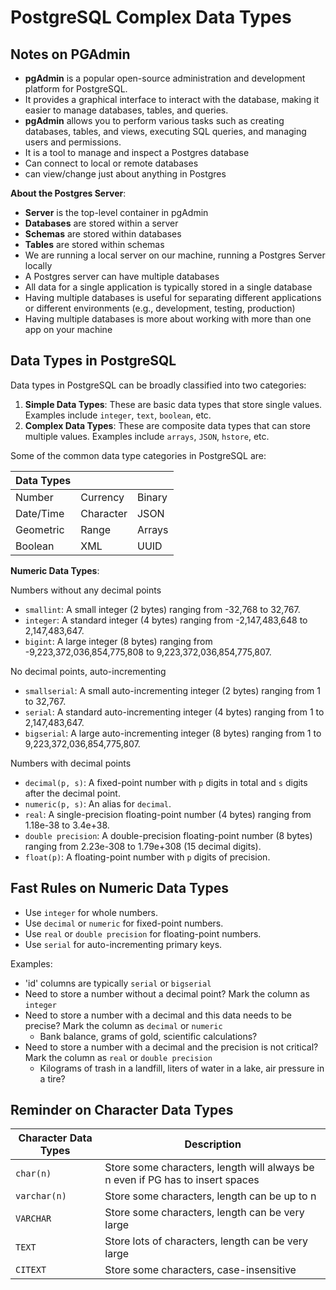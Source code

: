 # PostgreSQL Complex Data Types

## Notes on PGAdmin

- **pgAdmin** is a popular open-source administration and development platform for PostgreSQL.
- It provides a graphical interface to interact with the database, making it easier to manage databases, tables, and queries.
- **pgAdmin** allows you to perform various tasks such as creating databases, tables, and views, executing SQL queries, and managing users and permissions.
- It is a tool to manage and inspect a Postgres database
- Can connect to local or remote databases
- can view/change just about anything in Postgres

**About the Postgres Server**:

- **Server** is the top-level container in pgAdmin
- **Databases** are stored within a server
- **Schemas** are stored within databases
- **Tables** are stored within schemas
- We are running a local server on our machine, running a Postgres Server locally
- A Postgres server can have multiple databases
- All data for a single application is typically stored in a single database
- Having multiple databases is useful for separating different applications or different environments (e.g., development, testing, production)
- Having multiple databases is more about working with more than one app on your machine

## Data Types in PostgreSQL

Data types in PostgreSQL can be broadly classified into two categories:

1. **Simple Data Types**: These are basic data types that store single values. Examples include `integer`, `text`, `boolean`, etc.
2. **Complex Data Types**: These are composite data types that can store multiple values. Examples include `arrays`, `JSON`, `hstore`, etc.

Some of the common data type categories in PostgreSQL are:

| Data Types |           |        |
| ---------- | --------- | ------ |
| Number     | Currency  | Binary |
| Date/Time  | Character | JSON   |
| Geometric  | Range     | Arrays |
| Boolean    | XML       | UUID   |

**Numeric Data Types**:

Numbers without any decimal points

- `smallint`: A small integer (2 bytes) ranging from -32,768 to 32,767.
- `integer`: A standard integer (4 bytes) ranging from -2,147,483,648 to 2,147,483,647.
- `bigint`: A large integer (8 bytes) ranging from -9,223,372,036,854,775,808 to 9,223,372,036,854,775,807.

No decimal points, auto-incrementing

- `smallserial`: A small auto-incrementing integer (2 bytes) ranging from 1 to 32,767.
- `serial`: A standard auto-incrementing integer (4 bytes) ranging from 1 to 2,147,483,647.
- `bigserial`: A large auto-incrementing integer (8 bytes) ranging from 1 to 9,223,372,036,854,775,807.

Numbers with decimal points

- `decimal(p, s)`: A fixed-point number with `p` digits in total and `s` digits after the decimal point.
- `numeric(p, s)`: An alias for `decimal`.
- `real`: A single-precision floating-point number (4 bytes) ranging from 1.18e-38 to 3.4e+38.
- `double precision`: A double-precision floating-point number (8 bytes) ranging from 2.23e-308 to 1.79e+308 (15 decimal digits).
- `float(p)`: A floating-point number with `p` digits of precision.

## Fast Rules on Numeric Data Types

- Use `integer` for whole numbers.
- Use `decimal` or `numeric` for fixed-point numbers.
- Use `real` or `double precision` for floating-point numbers.
- Use `serial` for auto-incrementing primary keys.

Examples:

- 'id' columns are typically `serial` or `bigserial`
- Need to store a number without a decimal point? Mark the column as `integer`
- Need to store a number with a decimal and this data needs to be precise? Mark the column as `decimal` or `numeric`
  - Bank balance, grams of gold, scientific calculations?
- Need to store a number with a decimal and the precision is not critical? Mark the column as `real` or `double precision`
  - Kilograms of trash in a landfill, liters of water in a lake, air pressure in a tire?

## Reminder on Character Data Types

| Character Data Types | Description                                                                    |
| -------------------- | ------------------------------------------------------------------------------ |
| `char(n)`            | Store some characters, length will always be n even if PG has to insert spaces |
| `varchar(n)`         | Store some characters, length can be up to n                                   |
| `VARCHAR`            | Store some characters, length can be very large                                |
| `TEXT`               | Store lots of characters, length can be very large                             |
| `CITEXT`             | Store some characters, case-insensitive                                        |
